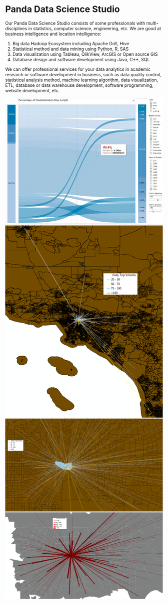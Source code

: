 # Panda Data Science Studio

Our Panda Data Science Studio consists of some professionals with multi-disciplines in statistics, computer science, engineering, etc.
We are good at business intelligence and location intelligence: 
1. Big data Hadoop Ecosystem including Apache Drill, Hive
2. Statistical method and data mining using Python, R, SAS
3. Data visualization using Tableau, QlikView, ArcGIS or Open source GIS 
4. Database design and software development using Java, C++, SQL 

We can offer professional services for your data analytics in academic research or software development in business, such as data quality control, statistical analysis method, machine learning algorithm, data visualization, ETL, database or data warehouse development, software programming, website development, etc. 


![Pics s1](pic/p1.jpg "p1")
![Pics s2](pic/CA1.png "ca1")
![Pics s3](pic/CA2.png "ca2")
![Pics s3](pic/s3.png "s3")
